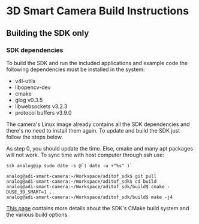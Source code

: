 # 3D Smart Camera Build Instructions


## Building the SDK only

### SDK dependencies
To build the SDK and run the included applications and example code the following dependencies must be installed in the system:
 - v4l-utils
 - libopencv-dev
 - cmake
 - glog v0.3.5
 - libwebsockets v3.2.3
 - protocol buffers v3.9.0

The camera's Linux image already contains all the SDK dependencies and there's no need to install them again. To update and build the SDK just follow the steps below.

As step 0, you should update the time. Else, cmake and many apt packages will not work. To sync time with host computer through ssh use:
```
ssh analog@ip sudo date -s @`( date -u +"%s" )`
```

```console
analog@adi-smart-camera:~/Workspace/aditof_sdk$ git pull
analog@adi-smart-camera:~/Workspace/aditof_sdk$ cd build
analog@adi-smart-camera:~/Workspace/aditof_sdk/build$ cmake -DUSE_3D_SMART=1 ..
analog@adi-smart-camera:~/Workspace/aditof_sdk/build$ make -j4
```
[This page](https://github.com/analogdevicesinc/aditof_sdk/tree/master/cmake/) contains more details about the SDK's CMake build system and the various build options. 
